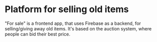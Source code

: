 # Platform for selling old items

"For sale" is a frontend app, that uses Firebase as a backend, for selling/giving away old items.
It's based on the auction system, where people can bid their best price.
